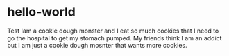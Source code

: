 # hello-world
Test
Iam a cookie dough monster and I eat so much cookies that I need to go the hospital to get my stomach pumped. My friends think I am an addict but I am just a cookie dough mosnter that wants more cookies.
